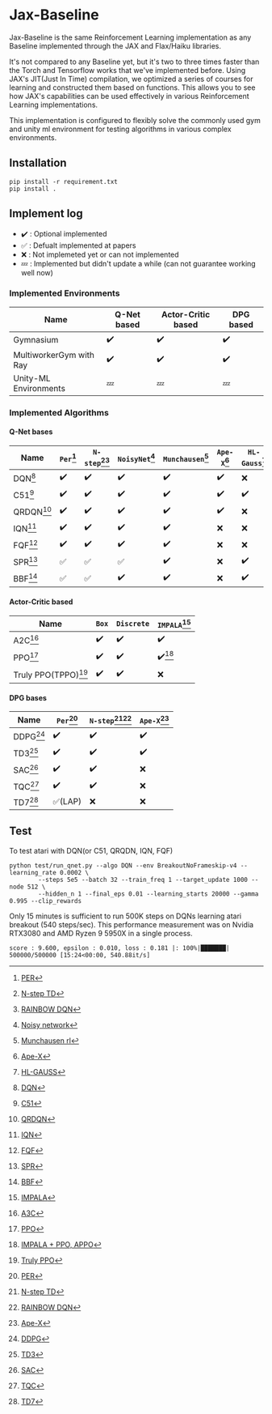 # Jax-Baseline

Jax-Baseline is the same Reinforcement Learning implementation as any Baseline implemented through the JAX and Flax/Haiku libraries.

It's not compared to any Baseline yet, but it's two to three times faster than the Torch and Tensorflow works that we've implemented before.
Using JAX's JIT(Just In Time) compilation, we optimized a series of courses for learning and constructed them based on functions. This allows you to see how JAX's capabilities can be used effectively in various Reinforcement Learning implementations.

This implementation is configured to flexibly solve the commonly used gym and unity ml environment for testing algorithms in various complex environments.

## Installation

```
pip install -r requirement.txt
pip install .
```

## Implement log

- :heavy_check_mark: : Optional implemented
- :white_check_mark: : Defualt implemented at papers
- :x: : Not implemeted yet or can not implemented
- :zzz: : Implemented but didn't update a while (can not guarantee working well now)

### Implemented Environments

| **Name**                | **Q-Net based**    | **Actor-Critic based** | **DPG based**      |
| ----------------------- | ------------------ | ---------------------- | ------------------ |
| Gymnasium               | :heavy_check_mark: | :heavy_check_mark:     | :heavy_check_mark: |
| MultiworkerGym with Ray | :heavy_check_mark: | :heavy_check_mark:     | :heavy_check_mark: |
| Unity-ML Environments   | :zzz:              | :zzz:                  | :zzz:              |

### Implemented Algorithms

#### Q-Net bases

| **Name**    | `Per`[^PER] | `N-step`[^NSTEP][^RAINBOW]   | `NoisyNet`[^NOISY]    | `Munchausen`[^MUNCHAUSEN]       | `Ape-X`[^APEX] | `HL-Gauss`[^HL_GAUSS] |
| ----------- | ------------------ | ------------------ | ------------------ | ------------------ | ------------------ |------------------ |
| DQN[^DQN] | :heavy_check_mark: | :heavy_check_mark: | :heavy_check_mark: | :heavy_check_mark: | :heavy_check_mark: | :x:                |
| C51[^C51] | :heavy_check_mark: | :heavy_check_mark: | :heavy_check_mark: | :heavy_check_mark: | :heavy_check_mark: | :heavy_check_mark: |
| QRDQN[^QRDQN]| :heavy_check_mark: | :heavy_check_mark: | :heavy_check_mark: | :heavy_check_mark: | :heavy_check_mark: | :x:                |
| IQN[^IQN] | :heavy_check_mark: | :heavy_check_mark: | :heavy_check_mark: | :heavy_check_mark: | :x:                | :x:                |
| FQF[^FQF] | :heavy_check_mark: | :heavy_check_mark: | :heavy_check_mark: | :heavy_check_mark: | :x:                | :x:                |
| SPR[^SPR] | :white_check_mark: | :white_check_mark: | :white_check_mark: | :heavy_check_mark: | :x:                | :heavy_check_mark: |
| BBF[^BBF] | :white_check_mark: | :white_check_mark: | :heavy_check_mark: | :heavy_check_mark: | :x:                | :heavy_check_mark: |

#### Actor-Critic based

| **Name**        | `Box`              | `Discrete`         | `IMPALA`[^IMPALA]    |
| --------------- | ------------------ | ------------------ | ------------------ |
| A2C[^A3C]       | :heavy_check_mark: | :heavy_check_mark: | :heavy_check_mark: |
| PPO[^PPO]       | :heavy_check_mark: | :heavy_check_mark: | :heavy_check_mark:[^APPO] |
| Truly PPO(TPPO)[^TPPO] | :heavy_check_mark: | :heavy_check_mark: | :x:                |

#### DPG bases

| **Name** | `Per`[^PER]             | `N-step`[^NSTEP][^RAINBOW]| `Ape-X`[^APEX]     |
| -------- | ----------------------- | ------------------ | ------------------ |
| DDPG[^DDPG]| :heavy_check_mark:      | :heavy_check_mark: | :heavy_check_mark: |
| TD3[^TD3]  | :heavy_check_mark:      | :heavy_check_mark: | :heavy_check_mark: |
| SAC[^SAC]  | :heavy_check_mark:      | :heavy_check_mark: | :x:                |
| TQC[^TQC]  | :heavy_check_mark:      | :heavy_check_mark: | :x:                |
| TD7[^TD7]  | :white_check_mark:(LAP) | :x:                | :x:                |

## Test

To test atari with DQN(or C51, QRQDN, IQN, FQF)

```
python test/run_qnet.py --algo DQN --env BreakoutNoFrameskip-v4 --learning_rate 0.0002 \
		--steps 5e5 --batch 32 --train_freq 1 --target_update 1000 --node 512 \
		--hidden_n 1 --final_eps 0.01 --learning_starts 20000 --gamma 0.995 --clip_rewards
```

Only 15 minutes is sufficient to run 500K steps on DQNs learning atari breakout (540 steps/sec).
This performance measurement was on Nvidia RTX3080 and AMD Ryzen 9 5950X in a single process.

```
score : 9.600, epsilon : 0.010, loss : 0.181 |: 100%|███████| 500000/500000 [15:24<00:00, 540.88it/s]
```

[^DQN]: [DQN](https://arxiv.org/abs/1312.5602v1)
[^PER]: [PER](https://arxiv.org/abs/1511.05952)
[^NSTEP]: [N-step TD](https://link.springer.com/article/10.1007/BF00115009)
[^RAINBOW]: [RAINBOW DQN](https://arxiv.org/abs/1710.02298)
[^NOISY]: [Noisy network](https://arxiv.org/abs/1706.10295)
[^MUNCHAUSEN]: [Munchausen rl](https://arxiv.org/abs/2007.14430)
[^APEX]: [Ape-X](https://arxiv.org/abs/1803.00933)
[^HL_GAUSS]: [HL-GAUSS](https://arxiv.org/abs/2403.03950)
[^C51]: [C51](https://arxiv.org/abs/1707.06887)
[^QRDQN]: [QRDQN](https://arxiv.org/abs/1710.10044)
[^IQN]: [IQN](https://arxiv.org/abs/1806.06923)
[^FQF]: [FQF](https://arxiv.org/abs/1911.02140)
[^SPR]: [SPR](https://arxiv.org/abs/2007.05929)
[^BBF]: [BBF](https://arxiv.org/abs/2305.19452)
[^A3C]: [A3C](https://arxiv.org/pdf/1602.01783)
[^PPO]: [PPO](https://arxiv.org/abs/1707.06347)
[^TPPO]: [Truly PPO](https://arxiv.org/abs/1903.07940)
[^IMPALA]: [IMPALA](https://arxiv.org/abs/1802.01561)
[^APPO]: [IMPALA + PPO, APPO](https://docs.ray.io/en/latest/rllib/rllib-algorithms.html#appo)
[^DDPG]: [DDPG](https://arxiv.org/abs/1509.02971)
[^TD3]: [TD3](https://arxiv.org/abs/1802.09477)
[^SAC]: [SAC](https://arxiv.org/abs/1801.01290)
[^TQC]: [TQC](https://arxiv.org/abs/2005.04269)
[^TD7]: [TD7](https://arxiv.org/abs/2306.02451)